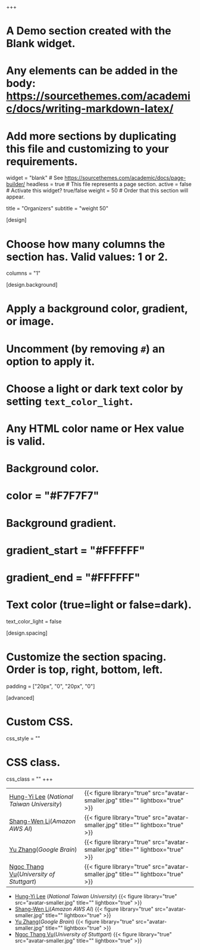 +++
# A Demo section created with the Blank widget.
# Any elements can be added in the body: https://sourcethemes.com/academic/docs/writing-markdown-latex/
# Add more sections by duplicating this file and customizing to your requirements.

widget = "blank"  # See https://sourcethemes.com/academic/docs/page-builder/
headless = true  # This file represents a page section.
active =  false # Activate this widget? true/false
weight = 50  # Order that this section will appear.

title = "Organizers"
subtitle = "weight 50"

[design]
  # Choose how many columns the section has. Valid values: 1 or 2.
  columns = "1"

[design.background]
  # Apply a background color, gradient, or image.
  #   Uncomment (by removing `#`) an option to apply it.
  #   Choose a light or dark text color by setting `text_color_light`.
  #   Any HTML color name or Hex value is valid.

  # Background color.
  # color = "#F7F7F7"
  
  # Background gradient.
  # gradient_start = "#FFFFFF"
  # gradient_end = "#FFFFFF"
  
  # Text color (true=light or false=dark).
  text_color_light = false

[design.spacing]
  # Customize the section spacing. Order is top, right, bottom, left.
  padding = ["20px", "0", "20px", "0"]

[advanced]
 # Custom CSS. 
 css_style = ""
 
 # CSS class.
 css_class = ""
+++

| | |
| ------------------| ------------------------------ |
| [Hung-Yi Lee](http://speech.ee.ntu.edu.tw/~tlkagk/index.html) (*National Taiwan University*)            |     {{< figure library="true" src="avatar-smaller.jpg" title="" lightbox="true" >}}        |
|  [Shang-Wen Li]()(*Amazon AWS AI*)           |     {{< figure library="true" src="avatar-smaller.jpg" title="" lightbox="true" >}}        |
|  [Yu Zhang]()(*Google Brain*)           |     {{< figure library="true" src="avatar-smaller.jpg" title="" lightbox="true" >}}        |
|  [Ngoc Thang Vu]()(*University of Stuttgart*)           |     {{< figure library="true" src="avatar-smaller.jpg" title="" lightbox="true" >}}        |

* [Hung-Yi Lee](http://speech.ee.ntu.edu.tw/~tlkagk/index.html) (*National Taiwan
  University*)
{{< figure library="true" src="avatar-smaller.jpg" title="" lightbox="true" >}}
* [Shang-Wen Li]()(*Amazon AWS AI*)
{{< figure library="true" src="avatar-smaller.jpg" title="" lightbox="true" >}}
* [Yu Zhang]()(*Google Brain*)
{{< figure library="true" src="avatar-smaller.jpg" title="" lightbox="true" >}}
* [Ngoc Thang Vu]()(*University of Stuttgart*)
{{< figure library="true" src="avatar-smaller.jpg" title="" lightbox="true" >}}
